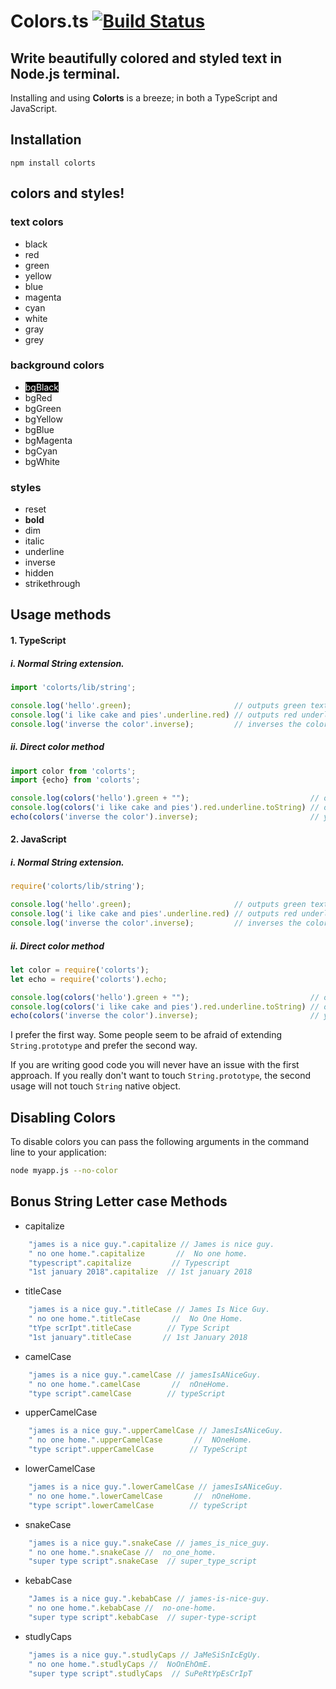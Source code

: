 # Colors.ts  [![Build Status](https://travis-ci.org/shaselle/colors.ts.svg?branch=master)](https://travis-ci.org/shaselle/colors.ts)

## Write beautifully colored and styled text in Node.js terminal.
Installing and using **Colorts** is a breeze; in both a TypeScript and JavaScript.

## Installation

    npm install colorts

## colors and styles!

### text colors

  - black
  - red
  - green
  - yellow
  - blue
  - magenta
  - cyan
  - white
  - gray
  - grey

### background colors

  - <span style="color:white;background:black">bgBlack</span>
  - bgRed
  - bgGreen
  - bgYellow
  - bgBlue
  - bgMagenta
  - bgCyan
  - bgWhite

### styles

  - reset
  - <span style="font-weight:700;">bold</span>
  - dim
  - italic
  - underline
  - inverse
  - hidden
  - strikethrough

## Usage methods
#### 1. TypeScript
##### i. Normal String extension.

```ts
import 'colorts/lib/string';

console.log('hello'.green);                       // outputs green text
console.log('i like cake and pies'.underline.red) // outputs red underlined text
console.log('inverse the color'.inverse);         // inverses the color

```

##### ii. Direct color method

```ts
import color from 'colorts';
import {echo} from 'colorts';

console.log(colors('hello').green + "");                           // outputs green text
console.log(colors('i like cake and pies').red.underline.toString) // outputs red underlined text
echo(colors('inverse the color').inverse);                         // you can use echo to console.log safe colorts

```

#### 2. JavaScript
##### i. Normal String extension.

```js
require('colorts/lib/string');

console.log('hello'.green);                       // outputs green text
console.log('i like cake and pies'.underline.red) // outputs red underlined text
console.log('inverse the color'.inverse);         // inverses the color

```

##### ii. Direct color method

```js
let color = require('colorts');
let echo = require('colorts').echo;

console.log(colors('hello').green + "");                           // outputs green text
console.log(colors('i like cake and pies').red.underline.toString) // outputs red underlined text
echo(colors('inverse the color').inverse);                         // you can use echo to console.log safe colorts

```

I prefer the first way. Some people seem to be afraid of extending `String.prototype` and prefer the second way. 

If you are writing good code you will never have an issue with the first approach. If you really don't want to
touch `String.prototype`, the second usage will not touch `String` native object.

## Disabling Colors

To disable colors you can pass the following arguments in the command line to your application:

```bash
node myapp.js --no-color
```

## Bonus String Letter case Methods

- capitalize
```js
    "james is a nice guy.".capitalize // James is nice guy.
    " no one home.".capitalize       //  No one home.
    "typescript".capitalize         // Typescript
    "1st january 2018".capitalize  // 1st january 2018
```
- titleCase
```js
    "james is a nice guy.".titleCase // James Is Nice Guy.
    " no one home.".titleCase       //  No One Home.
    "tYpe scrIpt".titleCase        // Type Script
    "1st january".titleCase       // 1st January 2018
```
- camelCase
```js
    "james is a nice guy.".camelCase // jamesIsANiceGuy.
    " no one home.".camelCase       //  nOneHome.
    "type script".camelCase        // typeScript
```
- upperCamelCase
```js
    "james is a nice guy.".upperCamelCase // JamesIsANiceGuy.
    " no one home.".upperCamelCase       //  NOneHome.
    "type script".upperCamelCase        // TypeScript
```
- lowerCamelCase
```js
    "james is a nice guy.".lowerCamelCase // jamesIsANiceGuy.
    " no one home.".lowerCamelCase       //  nOneHome.
    "type script".lowerCamelCase        // typeScript
```

- snakeCase
```js
    "james is a nice guy.".snakeCase // james_is_nice_guy.
    " no one home.".snakeCase //  no_one_home.
    "super type script".snakeCase  // super_type_script
```
- kebabCase
```js
    "James is a nice guy.".kebabCase // james-is-nice-guy.
    " no one home.".kebabCase //  no-one-home.
    "super type script".kebabCase  // super-type-script
```
- studlyCaps
```js
    "james is a nice guy.".studlyCaps // JaMeSiSnIcEgUy.
    " no one home.".studlyCaps //  NoOnEhOmE.
    "super type script".studlyCaps  // SuPeRtYpEsCrIpT
```
